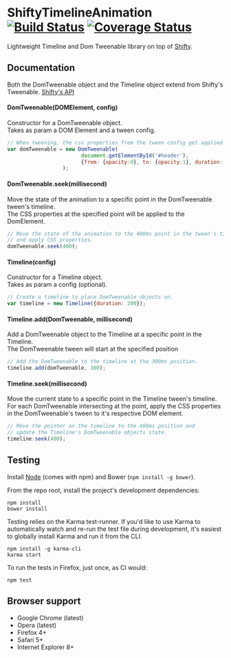 # ShiftyTimelineAnimation [![Build Status](https://secure.travis-ci.org/ZainManji/ShiftyTimelineAnimation.svg?branch=master)](http://travis-ci.org/ZainManji/ShiftyTimelineAnimation) [![Coverage Status](https://coveralls.io/repos/ZainManji/ShiftyTimelineAnimation/badge.png)](https://coveralls.io/r/ZainManji/ShiftyTimelineAnimation)

Lightweight Timeline and Dom Tweenable library on top of [Shifty](https://github.com/jeremyckahn/shifty).

## Documentation

Both the DomTweenable object and the Timeline object extend from Shifty's Tweenable.
[Shifty's API](http://jeremyckahn.github.io/shifty/dist/doc/classes/Tweenable.html)

#### DomTweenable(DOMElement, config)
Constructor for a DomTweenable object.<br>
Takes as param a DOM Element and a tween config.
```javascript
// When tweening, the css properties from the tween config get applied to the attached DOM Element.
var domTweenable = new DomTweenable(
                        document.getElementById('#header'),
                        {from: {opacity:0}, to: {opacity:1}, duration: 1000}
                  );
```

#### DomTweenable.seek(millisecond)
Move the state of the animation to a specific point in the DomTweenable tween's timeline.<br>
The CSS properties at the specified point will be applied to the DomElement.
```javascript
// Move the state of the animation to the 400ms point in the tween's timeline 
// and apply CSS properties.
domTweenable.seek(400);
```

#### Timeline(config)
Constructor for a Timeline object.<br>
Takes as param a config (optional). 
```javascript
// Create a timeline to place DomTweenable objects on.
var timeline = new Timeline({duration: 200});
```

#### Timeline.add(DomTweenable, millisecond)
Add a DomTweenable object to the Timeline at a specific point in the Timeline.<br>
The DomTweenable tween will start at the specified position
```javascript
// Add the DomTweenable to the timeline at the 300ms position.
timeline.add(domTweenable, 300);
```

#### Timeline.seek(millisecond)
Move the current state to a specific point in the Timeline tween's timeline. <br>
For each DomTweenable intersecting at the point, apply the CSS properties in the DomTweenable's tween to it's respective DOM element.
```javascript
// Move the pointer on the timeline to the 400ms position and 
// update the Timeline's DomTweenable objects state.
timeline.seek(400);
```

## Testing

Install [Node](http://nodejs.org) (comes with npm) and Bower (`npm install -g bower`).

From the repo root, install the project's development dependencies:

```
npm install
bower install
```

Testing relies on the Karma test-runner. If you'd like to use Karma to
automatically watch and re-run the test file during development, it's easiest
to globally install Karma and run it from the CLI.

```
npm install -g karma-cli
karma start
```

To run the tests in Firefox, just once, as CI would:

```
npm test
```


## Browser support

* Google Chrome (latest)
* Opera (latest)
* Firefox 4+
* Safari 5+
* Internet Explorer 8+
